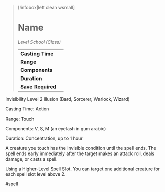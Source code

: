 > [!infobox|left clean wsmall]
> # Name
> *Level School (Class)*
> 
> | | |
> | - | - |
> | **Casting Time** | |
> | **Range** | |
> | **Components** | |
> | **Duration** | |
> | **Save Required** | |

Invisibility
Level 2 Illusion (Bard, Sorcerer, Warlock, Wizard)

Casting Time: Action

Range: Touch

Components: V, S, M (an eyelash in gum arabic)

Duration: Concentration, up to 1 hour

A creature you touch has the Invisible condition until the spell ends. The spell ends early immediately after the target makes an attack roll, deals damage, or casts a spell.

Using a Higher-Level Spell Slot. You can target one additional creature for each spell slot level above 2.

#spell